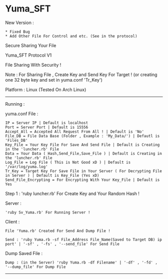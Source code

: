 # Yuma_SFT

New Version :

	* Fixed Bug
	* Add Other File For Control and etc. (See in the protocol)

Secure Sharing Your File

Yuma_SFT Protocol V1

File Sharing With Security !

Note : For Sharing File , Create Key and Send Key For Target ! (or creating one 32 byte key and set in yuma.conf 'Tr_Key')

Platform : Linux (Tested On Arch Linux)

_____________________________________________________________________

Running : 

yuma.conf File :

	IP = Server IP | Default is localhost
	Port = Server Port | Default is 15556
	Accept_All = Accepted All Request From All ! | Default is 'No'
	File_DB = File Data Base (Folder , Example : 'My_Data/') | Defautl is 'Files_DB'
	Key_File = Your Key File For Save And Send File | Default is Creating in the 'luncher.rb' File
	Data = Your Data ( Hash,Send_File,Save_File ) | Default is Creating in the 'luncher.rb' File
	Log_File = Log File ( This is Not Good xD ) | Default is '/var/log/yuma.log'
	Tr_Key = Target Key For Save File in Your Server ( For Decrypting File in Server ) | Default is Key_File (Yes xD)
	Send_File_Encrypting = For Encrypting With Your Key_File | Default is Yes

Step 1 : 'ruby luncher.rb' For Create Key and Your Random Hash !

Server : 

	'ruby Sv_Yuma.rb' For Running Server !
  
Client : 

	File 'Yuma.rb' Created For Send And Dump File !
  
	Send : 'ruby Yuma.rb -sf File_Address File_Name(Saved to Target DB) ip port' | '-sf' , '-fs' , '--send_file' For Send File

Dump Saved File :
  
	Dump : (in the Server) 'ruby Yuma.rb -df Filename' | '-df' , '-fd' , '--dump_file' For Dump File

_____________________________________________________________________

